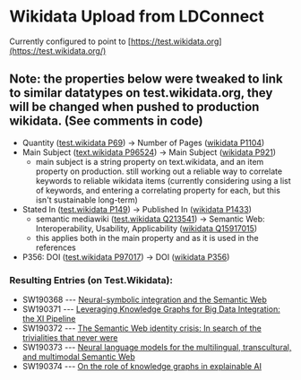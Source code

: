 # Wikidata Upload from LDConnect
Currently configured to point to [https://test.wikidata.org](https://test.wikidata.org/)

## Note: the properties below were tweaked to link to similar datatypes on test.wikidata.org, they will be changed when pushed to production wikidata. (See comments in code)

- Quantity ([test.wikidata P69](https://test.wikidata.org/wiki/Property:P69)) -> Number of Pages ([wikidata P1104](https://www.wikidata.org/wiki/Property:P1104))
- Main Subject ([text.wikidata P96524](https://test.wikidata.org/wiki/Property:P96524)) -> Main Subject ([wikidata P921](https://www.wikidata.org/wiki/Property:P921))
	- main subject is a string property on text.wikidata, and an item property on production. still working out a reliable way to correlate keywords to reliable wikidata items (currently considering using a list of keywords, and entering a correlating property for each, but this isn't sustainable long-term)
- Stated In ([test.wikidata P149](https://test.wikidata.org/wiki/Property:P149)) -> Published In ([wikidata P1433](https://www.wikidata.org/wiki/Property:P1433))
	- semantic mediawiki ([test.wikidata Q213541](https://test.wikidata.org/wiki/Q213541)) -> Semantic Web: Interoperability, Usability, Applicability ([wikidata Q15917015](https://www.wikidata.org/wiki/Q15817015))
	- this applies both in the main property and as it is used in the references
- P356: DOI ([test.wikidata P97017](https://test.wikidata.org/wiki/Property:P97017)) -> DOI ([wikidata P356](https://www.wikidata.org/wiki/Property:P356))

### Resulting Entries (on Test.Wikidata):

- SW190368 --- [Neural-symbolic integration and the Semantic Web](https://test.wikidata.org/wiki/Q226972)
- SW190371 --- [Leveraging Knowledge Graphs for Big Data Integration: the XI Pipeline](https://test.wikidata.org/wiki/Q226985)
- SW190372 --- [The Semantic Web identity crisis: In search of the trivialities that never were](https://test.wikidata.org/wiki/Q226988)
- SW190373 --- [Neural language models for the multilingual, transcultural, and multimodal Semantic Web](https://test.wikidata.org/wiki/Q226989)
- SW190374 --- [On the role of knowledge graphs in explainable AI](https://test.wikidata.org/wiki/Q226990)
